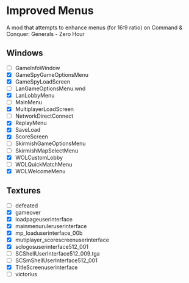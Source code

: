 # Improved Menus
A mod that attempts to enhance menus (for 16:9 ratio) on Command &amp; Conquer: Generals - Zero Hour

## Windows

- [ ] GameInfoWindow
- [x] GameSpyGameOptionsMenu
- [x] GameSpyLoadScreen
- [ ] LanGameOptionsMenu.wnd
- [x] LanLobbyMenu
- [ ] MainMenu
- [x] MultiplayerLoadScreen
- [ ] NetworkDirectConnect
- [x] ReplayMenu
- [x] SaveLoad
- [x] ScoreScreen
- [ ] SkirmishGameOptionsMenu
- [ ] SkirmishMapSelectMenu
- [x] WOLCustomLobby
- [ ] WOLQuickMatchMenu
- [x] WOLWelcomeMenu

## Textures

- [ ] defeated
- [x] gameover
- [x] loadpageuserinterface
- [x] mainmenuruleruserinterface
- [x] mp_loaduserinterface_00b
- [x] mutiplayer_scorescreenuserinterface
- [x] sclogosuserinterface512_001
- [ ] SCShellUserInterface512_009.tga
- [ ] SCSmShellUserInterface512_001
- [x] TitleScreenuserinterface
- [ ] victorius
